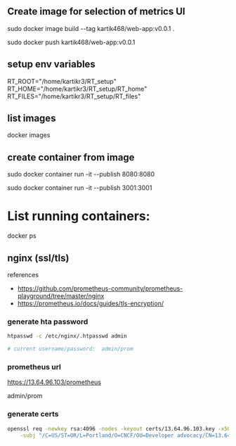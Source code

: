 ## Create image for selection of metrics UI
sudo docker image build --tag kartik468/web-app:v0.0.1 .

sudo docker push kartik468/web-app:v0.0.1

## setup env variables
RT_ROOT="/home/kartikr3/RT_setup"
RT_HOME="/home/kartikr3/RT_setup/RT_home"
RT_FILES="/home/kartikr3/RT_setup/RT_files"

## list images
docker images

## create container from image
sudo docker container run -it --publish 8080:8080 <image-id>


sudo docker container run -it --publish 3001:3001 <image-id>

# List running containers:
docker ps

## nginx (ssl/tls)

references
- https://github.com/prometheus-community/prometheus-playground/tree/master/nginx
- https://prometheus.io/docs/guides/tls-encryption/

### generate hta password
```bash
htpasswd -c /etc/nginx/.htpasswd admin

# current username/password:  admin/prom
```
### prometheus url
https://13.64.96.103/prometheus

admin/prom

### generate certs

```bash
openssl req -newkey rsa:4096 -nodes -keyout certs/13.64.96.103.key -x509 -out certs/13.64.96.103.crt \
    -subj "/C=US/ST=OR/L=Portland/O=CNCF/OU=Developer advocacy/CN=13.64.96.103"
```
